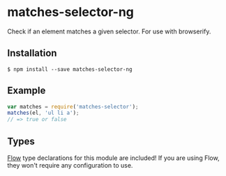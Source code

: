# matches-selector-ng

Check if an element matches a given selector. For use with browserify.

## Installation

    $ npm install --save matches-selector-ng

## Example

```js
var matches = require('matches-selector');
matches(el, 'ul li a');
// => true or false
```

## Types

[Flow](https://flowtype.org/) type declarations for this module are included!
If you are using Flow, they won't require any configuration to use.
